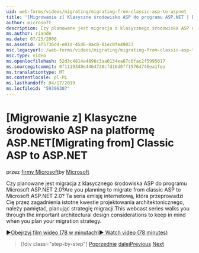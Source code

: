 ```yaml
---
uid: web-forms/videos/migrating/migrating-from-classic-asp-to-aspnet
title: '[Migrowanie z] Klasyczne środowisko ASP do programu ASP.NET | Dokumentacja firmy Microsoft'
author: microsoft
description: Czy planowane jest migracja z klasycznego środowiska ASP do programu Microsoft ASP.NET 2.0? Ta seria emisję internetową, która przeprowadzi Cię przez zagadnienia istotne kwestie projektowania architektonicznego...
ms.author: riande
ms.date: 07/25/2006
ms.assetid: af5736dd-e01d-45d6-8ac0-01ec0fe49023
msc.legacyurl: /web-forms/videos/migrating/migrating-from-classic-asp-to-aspnet
msc.type: video
ms.openlocfilehash: 52d3c4814a4896c3aa0134ea87c8fac2f5995017
ms.sourcegitcommit: 0f1119340e4464720cfd16d0ff15764746ea1fea
ms.translationtype: MT
ms.contentlocale: pl-PL
ms.lasthandoff: 04/17/2019
ms.locfileid: "59396307"
---
```

# <a name="migrating-from-classic-asp-to-aspnet"></a><span data-ttu-id="02b2f-104">[Migrowanie z] Klasyczne środowisko ASP na platformę ASP.NET</span><span class="sxs-lookup"><span data-stu-id="02b2f-104">[Migrating from] Classic ASP to ASP.NET</span></span>

<span data-ttu-id="02b2f-105">przez [firmy Microsoft](https://github.com/microsoft)</span><span class="sxs-lookup"><span data-stu-id="02b2f-105">by [Microsoft](https://github.com/microsoft)</span></span>

<span data-ttu-id="02b2f-106">Czy planowane jest migracja z klasycznego środowiska ASP do programu Microsoft ASP.NET 2.0?</span><span class="sxs-lookup"><span data-stu-id="02b2f-106">Are you planning to migrate from classic ASP to Microsoft ASP.NET 2.0?</span></span> <span data-ttu-id="02b2f-107">Ta seria emisję internetową, która przeprowadzi Cię przez zagadnienia istotne kwestie projektowania architektonicznego, należy pamiętać, planując strategię migracji.</span><span class="sxs-lookup"><span data-stu-id="02b2f-107">This webcast series walks you through the important architectural design considerations to keep in mind when you plan your migration strategy.</span></span>

[<span data-ttu-id="02b2f-108">&#9654;Obejrzyj film wideo (78 w minutach)</span><span class="sxs-lookup"><span data-stu-id="02b2f-108">&#9654; Watch video (78 minutes)</span></span>](https://channel9.msdn.com/Blogs/ASP-NET-Site-Videos/migrating-from-classic-asp-to-aspnet)

> [!div class="step-by-step"]
> <span data-ttu-id="02b2f-109">[Poprzednie](intro-to-aspnet-20-user-interface-elements.md)
> [dalej](intro-to-aspnet-for-jsp-developers-welcome-to-aspnet-20.md)</span><span class="sxs-lookup"><span data-stu-id="02b2f-109">[Previous](intro-to-aspnet-20-user-interface-elements.md)
[Next](intro-to-aspnet-for-jsp-developers-welcome-to-aspnet-20.md)</span></span>
